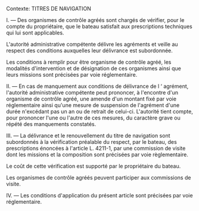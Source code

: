 Contexte: TITRES DE NAVIGATION

I. — Des organismes de contrôle agréés sont chargés de vérifier, pour le compte du propriétaire, que le bateau satisfait aux prescriptions techniques qui lui sont applicables.

L'autorité administrative compétente délivre les agréments et veille au respect des conditions auxquelles leur délivrance est subordonnée.

Les conditions à remplir pour être organisme de contrôle agréé, les modalités d'intervention et de désignation de ces organismes ainsi que leurs missions sont précisées par voie réglementaire.

II. — En cas de manquement aux conditions de délivrance de l ‘ agrément, l'autorité administrative compétente peut prononcer, à l'encontre d'un organisme de contrôle agréé, une amende d'un montant fixé par voie réglementaire ainsi qu'une mesure de suspension de l'agrément d'une durée n'excédant pas un an ou de retrait de celui-ci. L'autorité tient compte, pour prononcer l'une ou l'autre de ces mesures, du caractère grave ou répété des manquements constatés.

III. — La délivrance et le renouvellement du titre de navigation sont subordonnés à la vérification préalable du respect, par le bateau, des prescriptions énoncées à l'article L. 4211-1, par une commission de visite dont les missions et la composition sont précisées par voie règlementaire.

Le coût de cette vérification est supporté par le propriétaire du bateau.

Les organismes de contrôle agréés peuvent participer aux commissions de visite.

IV. — Les conditions d'application du présent article sont précisées par voie réglementaire.